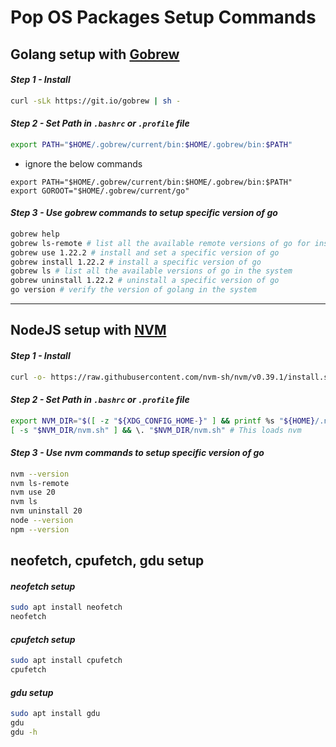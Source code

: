 # Pop OS Packages Setup Commands

## Golang setup with [Gobrew](https://github.com/kevincobain2000/gobrew)

#### *Step 1 - Install*
```bash
curl -sLk https://git.io/gobrew | sh -
```

#### *Step 2 - Set Path in `.bashrc` or `.profile` file*
```bash
export PATH="$HOME/.gobrew/current/bin:$HOME/.gobrew/bin:$PATH"
```

- ignore the below commands
```
export PATH="$HOME/.gobrew/current/bin:$HOME/.gobrew/bin:$PATH"
export GOROOT="$HOME/.gobrew/current/go"
```

#### *Step 3 - Use gobrew commands to setup specific version of go*
```bash
gobrew help
gobrew ls-remote # list all the available remote versions of go for installation
gobrew use 1.22.2 # install and set a specific version of go
gobrew install 1.22.2 # install a specific version of go
gobrew ls # list all the available versions of go in the system
gobrew uninstall 1.22.2 # uninstall a specific version of go
go version # verify the version of golang in the system
```

<hr>

## NodeJS setup with [NVM](https://github.com/nvm-sh/nvm#install--update-script)

#### *Step 1 - Install*
```bash
curl -o- https://raw.githubusercontent.com/nvm-sh/nvm/v0.39.1/install.sh | bash
```

#### *Step 2 - Set Path in `.bashrc` or `.profile` file*
```bash
export NVM_DIR="$([ -z "${XDG_CONFIG_HOME-}" ] && printf %s "${HOME}/.nvm" || printf %s "${XDG_CONFIG_HOME}/nvm")"
[ -s "$NVM_DIR/nvm.sh" ] && \. "$NVM_DIR/nvm.sh" # This loads nvm
```

#### *Step 3 - Use nvm commands to setup specific version of go*
```bash
nvm --version
nvm ls-remote
nvm use 20
nvm ls
nvm uninstall 20
node --version
npm --version
```

## neofetch, cpufetch, gdu setup

#### *neofetch setup*
```bash
sudo apt install neofetch
neofetch
```

#### *cpufetch setup*
```bash
sudo apt install cpufetch
cpufetch
```

#### *gdu setup*
```bash
sudo apt install gdu
gdu
gdu -h
```
